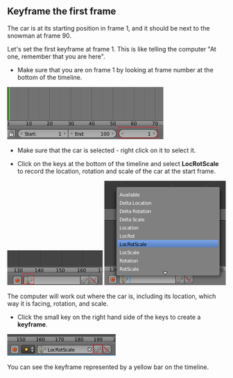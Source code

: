 ## Keyframe the first frame

The car is at its starting position in frame 1, and it should be next to the snowman at frame 90.

Let's set the first keyframe at frame 1. This is like telling the computer "At one, remember that you are here".

+ Make sure that you are on frame 1 by looking at frame number at the bottom of the timeline.

![Frame one](images/blender-frame-1.png)

+ Make sure that the car is selected - right click on it to select it.

+ Click on the keys at the bottom of the timeline and select **LocRotScale** to record the location, rotation and scale of the car at the start frame.

![Keys](images/blender-keys.png)
![LocRotScale](images/blender-locrotscale.png)

The computer will work out where the car is, including its location, which way it is facing, rotation, and scale.

+ Click the small key on the right hand side of the keys to create a **keyframe**.

![Small key](images/small-key.png)

You can see the keyframe represented by a yellow bar on the timeline.
